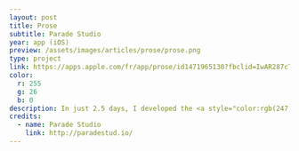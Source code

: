 ```yaml
---
layout: post
title: Prose
subtitle: Parade Studio
year: app (iOS)
preview: /assets/images/articles/prose/prose.png
type: project
link: https://apps.apple.com/fr/app/prose/id1471965130?fbclid=IwAR287cTD1_hWPPe0uIQMbaoIlSFO6u6muK1euVovTcyVXuZcxZehDB0WP5w
color:
  r: 255
  g: 26
  b: 0
description: In just 2.5 days, I developed the <a style="color:rgb(247, 145, 173)" href="https://prose.fm" target="_blank">Prose</a> radio app, for the iOS App Store. Developed in Swift, and designed by <a href="https://prose.fm" target="_blank" style="color:rgb(247, 145, 173)">Parade Studio</a>. iOS user I want you to <a href="https://apps.apple.com/fr/app/prose/id1471965130?fbclid=IwAR287cTD1_hWPPe0uIQMbaoIlSFO6u6muK1euVovTcyVXuZcxZehDB0WP5w" target="_blank" style="color:rgb(247, 145, 173)">download the app</a> !
credits:
  - name: Parade Studio
    link: http://paradestud.io/
---
```

